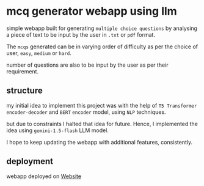 # mcq generator webapp using llm
simple webapp built for generating `multiple choice questions` by analysing a piece of text 
to be input by the user in `.txt` or `pdf` format.

The `mcqs` generated can be in varying order of difficulty as per the choice of user,
`easy`, `medium` or `hard`.

number of questions are also to be input by the user as per their requirement.

## structure
my initial idea to implement this project was with the help of `T5 Transformer` `encoder-decoder`
and `BERT` `encoder` model, using `NLP` techniques.

but due to constraints I halted that idea for future. Hence, I implemented the idea using `gemini-1.5-flash`
LLM model.

I hope to keep updating the webapp with additional features, consistently.

## deployment
webapp deployed on <a href="https://mcq-generator-web.streamlit.app/">Website</a>
